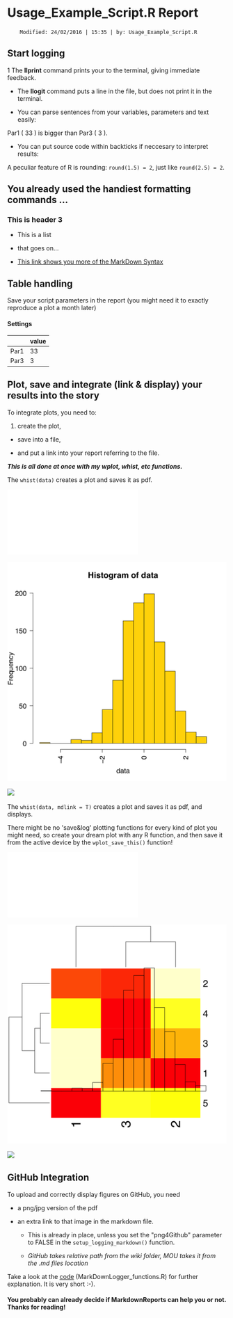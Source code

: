 #  Usage_Example_Script.R Report
        Modified: 24/02/2016 | 15:35 | by: Usage_Example_Script.R

## Start logging

1 The **llprint** command prints your to the terminal, giving immediate feedback.

- The **llogit** command puts a line in the file, but does not print it in the terminal.

- You can parse sentences from your variables, parameters and text easily:

Par1 ( 33 ) is bigger than Par3 ( 3 ).

- You can put source code within backticks if neccesary to interpret results:

A peculiar feature of R is rounding: `round(1.5) = 2`, just like `round(2.5) = 2`.

## You already used the handiest formatting commands ...

### This is header 3

 - This is a list

 - that goes on...

 - [This link shows you more of the MarkDown Syntax]("https://github.com/adam-p/markdown-here/wiki/Markdown-Cheatsheet")

## Table handling

Save your script parameters in the report (you might need it to exactly reproduce a plot a month later)

####  Settings

| | value  |
| ---| --- |
| Par1 	| 33  |
| Par3 	| 3  |

## Plot, save and integrate (link & display) your results into the story

To integrate plots, you need to:

1. create the plot,

- save into a file, 

- and put a link into your report referring to the file.

***This is all done at once with my wplot, whist, etc functions.***

The `whist(data)` creates a plot and saves it as pdf.

![](data.hist.pdf)

![](Usage_Example_Script/data.hist.png)

![](https://raw.githubusercontent.com/vertesy/MarkdownReports/master/Usage_Example_Script/data.hist.png)

The `whist(data, mdlink = T)` creates a plot and saves it as pdf, and displays.

There might be no 'save&log' plotting functions for every kind of plot you might need,
		so create your dream plot with any R function, and then save it from the active device by the `wplot_save_this()` function!

![](DreamMap.plot.pdf)

![](Usage_Example_Script/DreamMap.plot.png)

![](https://raw.githubusercontent.com/vertesy/MarkdownReports/master/Usage_Example_Script/DreamMap.plot.png)


## GitHub Integration

To upload and correctly display figures on GitHub, you need

 - a png/jpg version of the pdf 

 - an extra link to that image in the markdown file. 

     - This is already in place, unless you set the "png4Github" parameter to FALSE in the `setup_logging_markdown()` function.

     - *GitHub takes relative path from the wiki folder, MOU takes it from the .md files location*

Take a look at the [code](https://github.com/vertesy/MarkdownReports/blob/master/MarkDownLogger_functions.R) (MarkDownLogger_functions.R) for further explanation. It is very short :-).

#### You probably can already decide if MarkdownReports can help you or not. Thanks for reading!
